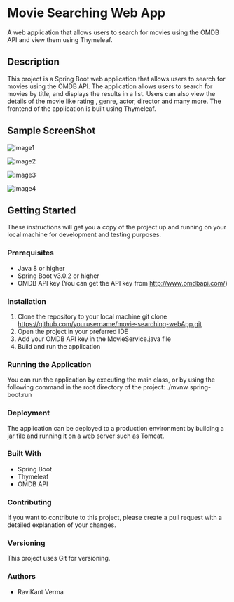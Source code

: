 # Movie Searching Web App

A web application that allows users to search for movies using the OMDB API and view them using Thymeleaf.

## Description

This project is a Spring Boot web application that allows users to search for movies using the OMDB API. The application
allows users to search for movies by title, and displays the results in a list. Users can also view the details of the
movie like rating , genre, actor, director and many more. The frontend of the application is built using Thymeleaf.

## Sample ScreenShot

![image1](https://lh3.googleusercontent.com/7MPxl-Dv1I9V0xk8vPZ9w-I50J6160qmxJnr2Bb6vS8ic0ey3CRJUMa92_gH1d2t-pOx9cqWVWdO3y9e6FlODYsiKTLDVDSuecs_ealQ2BNrjBZjv5fnyhNb1NyofyBvDRGYbt3uU06-zzejfgiQ2lC4LoZWiLpAO01DZ3Z5FcfVF_CITUygTHfeqHEA9LUn_tNOXvv_UjYDCenUU_QMGSLe-VzB-dL8yvPrAQ0JdJ6DGQtL8vg7wq4_TftAjoWWQuSKHx5AshOPum4cot1Hx9jwgEtP-cNFQ5RPma4FUGG4W_0HCNg2IzgPP93sidmFU9jLnKnsuT3qml4qatsC6q7vuzu6ZAgW-aWQmFOHgLMa_97UsHlc1SYGguRj7aUzmdIOuTdwYuwWfi1VEPAZlPznaf0V9dg1KO1r3GoQxICptUwWu5a6Ye2kvggOE8ZuWp65bSd6qrqI5sPIeSONGY75DvlDmFqRb4Itkav5kJ4tRWWP8oU-5pQKSBhbtBv1kzMhjO0-mc8yif9ltVp4tcCMkmMCSt4iIc1kHYECkq1YJyXzTNF7J9rGbcRb3xCeXkbB8IsCj5mVdfykWMFUEHj11r93Z6GNo9zlXBn6wEOmzDxWVpta_jBtbrs2CuGHdJLlhV7xTMiy1FH5exgjnsSuoqaVNivNlNEJ_hkx-xMM3qrxtz4d0ajMq2LxLn_kJWE6qN4A4p9CdKFuk00oIUeSQTIatuNQi0KE5tOgGx1Ka1a85WxtVYBgbuhcTiB142CTphHC6l78eJSpQX-JEFl8I65Ra-hAmtssVkQ6tuZp9c1nJ8ZLLgoKlWhp1QUc338zDLY1F-53OI2r1KGMdRUOUUIhcLIus3WdL1R73EW0rW28M_j7ST1mfXCYwrbspFOzy-gqQv78Vr4wXQ-4T59EtzJceaG5IvP4WCCtLUiXDS0dKn4cR9GWbWPeIrPn8NUUeB_L6P0dNtNugzPNiZDyjVdwMBIZ4lh3-2r0gODwc7nKJlQzoBJQzAZREd6S0dq8lrzTYVGs5CaOw-LtAQ=w1626-h854-no?authuser=1)

![image2](https://lh3.googleusercontent.com/dNkmYV9AglhO6JWUYlLiZaz3N_OQAtWARdEC-JymyxKoY1-vdj8PmamDk4dSo0bX1ny7a1nghte7_baz6EdD3221WM3_khX64kC8R_c-v2dLlyhqBLvBasPjlwWwWkauhs7AbG1toCwd8XoVB10syzS4gPPMKlKHhIlUd4YIekxVEX8_F3Z0EFyyEHHxrzJiw_9jUimswxvVYfudEglk50CDY3ty6Ade0qubG3HWcSm4LuFmc35mmptchLSWAjWKG4qn9bXl7nnc4H81B5zQsNPceJqb70v7QH6cqNXtdjGNLkolxSx3GaFGqZBQZxA5bLQfTp2evZ0r2cyrzCcAByGL4LPBp9Q0cZZ8yiqiH6oz4gqVpunhaXEoaKigaRePIUoJCgHtz1g_YoKoXZQVWsu6N1uXdE8M6g_oRjs_nbTj8ZWAX_ey1WfTwDC9uvOTlD0fXZI8vH5ebXvOESzm7Yjz_jvf5Bf4Mfrq3Oi6_W2vLJ9H_R2VDfJgi1V5R-hgokMnIoVO2ezMmeZB9sedF4cGhiTcczrf058B390BKQf7zfBny1olWVbeHqfNO9J4EMPbdVRpVAvn3vss2nmkEH2qWbOJ50dfX3hxF0G8VzA6YS1nHv2yuKVLNqZMYN-tq78qhG2a14INTn18XNig44qYwlpX9raJwGlx6W9ByZfdsjzz6_5UzDn8_TpSBQ4ju54_M28aRaKSsbsRiMY2ql6whKTKX5aa0jxGIozWEhpTyrWhaWSt1aDVMdjPE1g6Qnni84-pjgK7fCnfYPk9tXQsUZ3VxrmhXr9gZRf4fIHKJofiE2SnWEj-vW7HfEVhaW9n9p-KQPUO7atZcbPbKIRrdWR5Fe1H-akb5LW5fAQwisTL8rCp8c0VCONBM7v-NG9RmucfNvPoDGaGoeGl_UgLlU8K9j-9rdClco9eU_s10UPqNZlfCEThn_nxV6Sm9Qxg-ZaNTQbPPaHa5XUdC7Kr7jZ9FW7WFn6EUUnhbQt-tjLL7XAxX_MWUBsoSqOhF8RMx6l8z2DgDC4uLg_AmA=w1626-h854-no?authuser=1)

![image3](https://lh3.googleusercontent.com/JT2N7H46E_sqeV2PtIJBaejrVZwwHKndPddpn-JxFL0UGvdG0Hb432e3cVe3bxnjzpXAS_Ys0kSaj_deKRRdgViug1D4xob--wX15-ikXeWdgFwUVEK1qJyp-po-eeCQFfBhcncfSLUEchDFkzYlosqrl0HNNkzabUGe4BTwj2mK42AMxoR8_4yOiHGuPKQJeqmHNTOE0zNZdOnBeOgzjOC9XU-WXBc5j58oTe01_Aawor5FJChnt7NQqPkQr2gPqhtpGWPRq9SNHn-fbusnKUVSWCH8vKiJOJADW4f_j0_Eb0I22A8XDdutfhzaHim_EEgi4LBPgaYz40D08-4ytAr7YVsxU9bwKcCVTPjYEkFtgBQdWXwayn1W4WGaj2XM4qrlUbfV9H7W82vfvw6pFUGwueY9fjPy-JflkWzgwlYXngr6H1iifLQ3Suqxxlhz3RsFIC6TqkrGBW-4btLV18BHHiF28BCetY2SKJRp8IGZA-vxIGSw3ZxdSJtMJ_24tw6unEx1y-NsWq5PF98wqCGRsK73McSGH5Uc7dJ2ru3hJgidJsjZHh3y0U9iUEqsNKgWH40Iv7HNsZ7VctVcdo0GtYjzk6_b4248afpxd8J1TWy6eo8Jqv1BtZeUCVbNeaqokJq2uS1rA3H_Yzk9Ty30CRRfJt62l6xsXNDx5xV6mQzszrnhYkk_CTG7-3Bdp5PZa_3Qb8cEINQyUI9mLxD996jArcT1CjOG20gBHhoTzNlC69nQfi1TG_tMK7pSt9uqBD3N1HgqxjjFpvslJ2Vu_-UlrazPwnpO8qG7E6HPZfdsVFJUwGBxlbMaaXmoC2SmAz8G_fhsL8W7wNx9ycXLrTGw0ZE_KTRIjWlbfmS-GLLayF_Cz_fAgLjqIIRSAGHlj3Ccim85gwLZiWUgF1r0OxqmY0r28UXJpftCx9bV_dS9rvW0C1Bmd0s7ns6PWkKJY94aZkBmRq_RQNMmloK2NpI6E3OBsbE9dEOH6rqqqN7lz-piBmN7XNBWCU9WIJ5rwlUCDdBz40WWr1cfgg=w1626-h854-no?authuser=1)

![image4](https://lh3.googleusercontent.com/TitE0hp8z9FNZ80yPfYfLYnNvyWiUZBHHTABDjw04KFDwVolSEB7fy_AmiLOfXmnOX1oNYQA7Z9g9aNPdhj6FBZxnO-bLjZNHnZsiOzA_tm5FygGyljuvO1cjDAkPdtkqMOb2MteEuhpaEy1N0zEhwClDy3yq8RlRLPkZEn5TMy0EWHg-CX9EkCN5tprYO5PLtvI8vhWuBUC-J7S2CEieVVnX9OO-JtR3FN1Dk6rOc4vnG5Zy4b-i1M6koALDTC2c59l-IPT-TgH7VwX2gSEoYFRnpJ4pwsU6P0Lk7VNz2D1PJNrHMe6kDxn_lvKVWMbFBYdOm1M99J8mQPef9x8Jo9XedMDIIE2d3EjYB9i9KWH9OX4XIpAOpk02ZZMkyqJrXG53uVZaSKwlnNflkc4K6s02Zd9-fHdiIXi6AliwwP855cMT1ed0W2TlBb2_eYaNE3wIuYSwvc14-0wkGD94wETWIB2c4CL4d46W-2EafEeDKy3ObdzwXZZDyYfndh89vTx9zup56aZCxZOe2EJ9mIaoyZ_lH02O6biwkmqTcSFcUEBGBp59dJqfE7HSDeRKgyf0RB18GMsZXrk8JTjeHhBd9wfxzEYMK_qJUeCPQt5f68B7NSYj1UhJBGp74O_Rt3DdJd298_t7UmvZBbCP0TxjriY8hbD5yHRAtTORQgiBNApNd2BR247XgWw15blIz89yJyEUuw5h7QukgmkK44jAmpNJvHDsSFX66B3UInFT088CMC2Yk5YN3FisoYpi4sxmzvNOFCByN796jK8c_5JHEzc_f-zOdHmFBqu5of2Wrl4hSAU2KaoPzE__eRXE-QcdwxjRHXALDFgPeMbeOa8nrDqlcoKayfAN1l3ZGyvsMskIaUjAOoAhdTYD14GrqjN-tGGL58QqefvTZxXtAkZmIw9Gf_8Gw5rBx3JoLcZG1WgULOTJt58ucMFh9FRFyw3Obk0CUNWpUf5Yj4wBxDwiGXYt669gDALRqC1RPSjo5Qj61jz5Ykao7cWZeIKakLgk4T8okLuJC3b0ew1jg=w1626-h854-no?authuser=1)

## Getting Started

These instructions will get you a copy of the project up and running on your local machine for development and testing
purposes.

### Prerequisites

- Java 8 or higher
- Spring Boot v3.0.2 or higher
- OMDB API key (You can get the API key from http://www.omdbapi.com/)

### Installation

1. Clone the repository to your local machine git clone https://github.com/yourusername/movie-searching-webApp.git
2. Open the project in your preferred IDE
3. Add your OMDB API key in the MovieService.java file
4. Build and run the application

### Running the Application

You can run the application by executing the main class, or by using the following command in the root directory of the
project:
./mvnw spring-boot:run

### Deployment

The application can be deployed to a production environment by building a jar file and running it on a web server such
as Tomcat.

### Built With

- Spring Boot
- Thymeleaf
- OMDB API

### Contributing

If you want to contribute to this project, please create a pull request with a detailed explanation of your changes.

### Versioning

This project uses Git for versioning.

### Authors

- RaviKant Verma

